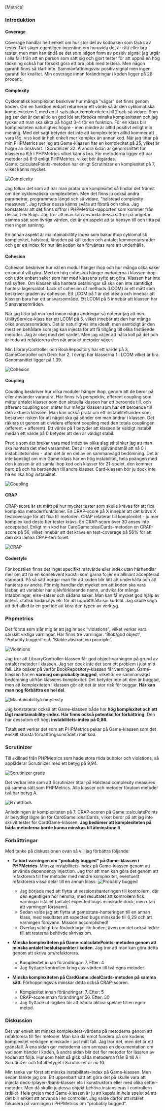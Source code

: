 [Metrics]

### Introduktion

#### Coverage
Coverage handlar helt enkelt om hur stor del av kodbasen som täcks av tester. Det säger egentligen ingenting om huruvida det är rätt eller bra tester, men man kan ändå se det som någon form av positiv signal: jag utgår i alla fall från att en person som satt sig och gjort tester för att uppnå en hög täckning också har försökt göra ett bra jobb med testera. Men någon garanti finns så klart inte. Sammanfattningsvis: positiv signal men ingen garanti för kvalitet. Min coverage innan förändringar i koden ligger på 28 procent.

#### Complexity
Cyklomatisk komplexitet beskriver hur många "vägar" det finns genom koden. Om en funktion enbart returnerar ett värde så är den cyklomatiska komplexiteten 1, med en if-sats ökar komplexiteten till 2 och så vidare. Som jag ser det är det alltid en god idé att försöka minska komplexiteten och jag tycker att man ska sikta på högst 3-4 för en funktion. För en klass blir komplexiteten naturligtvis högre - men mindre är alltid positivt enligt min mening. Med det sagt betyder det inte att komplexiteten alltid kommer att vara låg, viss kod är helt enkelt mer komplex än annan kod. När jag tittar på min PHPMetrics ser jag att Game-klassen har en komplexitet på 25, vilket är högre än önskvärt. I Scrutinizer 32. Å andra sidan är genomsnittet för klasserna 6,5 i PHPMetrics vilket känns bra. För metoderna ligger ett par metoder på 8-9 enligt PHPMetrics, vilket bör åtgärdas. Game::calculatePoints-metoden har enligt Scrutinizer en komplexitet på 7, vilket känns mycket.

![Complexity](img/metrics_1.png)

Jag tolkar det som att när man pratar om komplexitet så hndlar det främst om den cyklomatiska komplexiteten. Men det finns ju också andra parametrar, programmets längd och så vidare, "halstead complexity measures". Jag tycker dessa känns svåra att förstå och tolka. Jag konstaterar att det finns siffror i PHPMetrics-rapporten som kommer från dessa, t ex Bugs. Jag tror att man kan använda dessa siffror på ungefär samma sätt som övriga värden, det är en aspekt att ta hänsyn till och titta på men ingen saninng.

En annan aspekt är maintainabilitity index som bakar ihop cyklomatisk komplexitet, halstead, längden på källkoden och antalet kommentarsrader och ger ett index för hur lätt koden kan förväntas vara att underhålla.

#### Cohesion
Cohesion beskriver hur väl en modul hänger ihop och hur många olika saker en modul vill göra. Med en hög cohesion hänger metoderna i klassen ihop och utför enbart saker som har med klassens syfte att göra. Klassen har inte två syften. Om klassen ska hantera betalningar så ska den inte samtidigt hantera lagersaldot. Lack of cohesion of methods (LCOM) är ett mått som beskriver graden av cohesion. Ett LCOM på 1 är det ideala och innebär att klassen bara har ett ansvarsområde. Ett LCOM på 5 innebär att klassen har 5 ansvarsområden.

När jag tittar på min kod innan några ändringar så noterar jag att min UtilityService-klass har ett LCOM på 5, vilket innebär att den har många olika ansvarsområden. Det är naturligtvis inte idealt, men samtidigt är den mest en behållare som jag kan injecta för att få tillgång till olika fristående metoder. Jag är okej med det värdet. Men jag väljer att hålla koll på det och är redo att refaktorera den när antalet metoder växer.

Min LibraryController och BookRepository har ett värde på 3, GameController och Deck har 2. I övrigt har klasserna 1 i LCOM vilket är bra. Genomsnittet ligger på 1,39.

![Cohesion](img/metrics_2.png)

#### Coupling
Coupling beskriver hur olika moduler hänger ihop, genom att de beror på eller använder varandra. Här finns två perspektiv, efferent coupling som mäter antalet klasser som den aktuella klassen har ett beroende till, och afferent coupling som mäter hur många klasser som har ett beroende till den aktuella klassen. Man kan också prata om ett instabilitetsindex som beskriver risken för att något ska gå sönder om man ändrar i klassen. Det räknas ut genom att dividera efferent coupling med den totala couplingen (efferent + afferent). Ett värde på 1 betyder att klassen är väldigt instabil medan ett värde på 0 betyder att den är väldigt stabil. 

Precis som det brukar vara med index av olika slag så tänker jag att man ska hantera det med varsamhet. Det är inte ett självändamål att nå 0 i instabilitetsindex - utan det är en del av en sammanvägd bedömning. Det är inte konstigt om min Game-klass har en hög instabilitet, hela poängen med den klassen är att samla ihop kod och klasser för 21-spelet, den kommer bero på och ha beroenden till andra klasser. Card-klassen bör ju dock inte ha en lika hög instabilitet.

![Coupling](img/metrics_3.png)

#### CRAP
CRAP-score är ett mått på hur mycket tester som skulle krävas för att fixa komplexa metoder/funktioner. En CRAP-score på X innebär att det krävs X testcoverage för att fixa till metoden. CRAP relaterar till komplexitet - ju mer komplex kod desto fler tester krävs. En CRAP-score över 30 anses inte acceptabel. Enligt min kod har CardGame::dealCards-metoden en CRAP-score på 56, vilket innebär att det krävs en test-coverage på 56% för att den ska lämna CRAP-territoriet.

![CRAP](img/metrics_4.png)

#### Codestyle
För kodstilen finns det inget specifikt mätvärde eller index utan härhandlar mer om att ha en konsekvent kodstil som gärna följer en allmänt accepterad standard. På så sätt borgar man för att koden blir lätt att underhålla och att hanteras av andra. För mig handlar det mycket om att koden ska vara läsbar, att variabler har självförklarande namn, undvika för många intabbningar, else-satser och sådana saker. Man kan få mycket god hjälp av linters, statisk kodanalys etc för att upprätthålla sin kodstil. Jag skulle säga att det alltid är en god idé att köra den typen av verktyg.

### Phpmetrics
Det första som slår mig är att jag hr sex "violations", vilket verkar vara särskilt viktiga varningar. Här finns tre varningar: 'Blob/god object', 'Probably bugged' och 'Stable abstraction principle'.

![Violations](img/metrics_5.png)

Jag tror att LibraryController-klassen får god object-varningen på grund av antalet metoder i klassen. Jag ser dock inte det som ett problem i just mitt fall. Lite osäker på varför BookRepository-klassen får varningen. Game-klassen har en **varning om probably bugged**, vilket är en sammanvägd bedömning utifrån klassens komplexitet. Det betyder inte att den är buggad, men att komplexiteten i klassen gör att det är stor risk för buggar. **Här kan man nog förbättra en hel del**.

![Maintainability/complexity](img/metrics_6.png)

Jag konstaterar också att Game-klassen både har **hög komplexitet och ett lågt maintainability-index. Här finns också potential för förbättring**. Den har dessutom ett högt **instabilitets-index på 0,86**. 

Totalt sett verkar det som att PHPMetrics pekar på Game-klassen som det enskilt största förbättringsområdet i min kod.

### Scrutinizer
Till skillnad från PHPMetrics som hade stora röda bubblor och violations, så applåderar Scrutinizer med ett betyg på 9,94. 

![Scrutinizer grade](img/metrics_7.png)

Det verkar inte som att Scrutinizer tittar på Halstead complexity measures på samma sätt som PHPMetrics. Alla klasser och metoder förutom metoder två har betyg A.

![B methods](img/metrics_8.png)

Anledningen är komplexiteten på 7. CRAP-scoren på Game::calculatePoints är betydligt lägre än för CardGame::dealCards, vilket beror på att jag inte skrivit tester för CardGame-klassen. **Jag bedömer att komplexiteten på båda metoderna borde kunna minskas till åtminstone 5**.


### Förbättringar
Med tanke på diskussionen ovan så vill jag förbättra följande:

* **Ta bort varningen om "probably bugged" på Game-klassen i PHPMetrics**. Minska instabilitets-index på Game-klassen genom att använda dependency injection. Jag tror att man kan göra det genom att refaktorera till fler metoder med mindre komplexitet, eventuellt refaktorera vissa delar till en annan klass:
![Probably bugged](img/metrics_8.png)
    * Jag började med att flytta ut sessionshanteringen till kontrollern, där den egentligen hör hemma, med resultatet att kontrollern fick varningar istället (antalet expected bugs minskade dock, men utan att varningen försvann).
    * Sedan valde jag att flytta ut gamestate-hanteringen till en annan klass, med resultatet att expected bugs minskade till 0,29 och att varningen försvann. Mission accomplished!
    * Överlag väldigt bra förändringar för koden, även om det också ledde till att testerna behövde skrivas om.

* **Minska komplexiteten på Game::calculatePoints-metoden genom att minska antalet beslutspunkter i koden**. Jag tror att man kan göra detta genom att skriva om/refaktorera.
    * Komplexitet innan förändringar: 7. Efter: 4
    * Jag flyttade kontrollen kring ess-värden till två egna metoder.

* **Minska komplexiteten på CardGame::dealCards-metoden på samma sätt**. Förhoppningsvis minskar detta också CRAP-scoren.
    * Komplexitet innan förändringar: 7. Efter: 5
    * CRAP-score innan förändringar 56. Efter: 30
    * Jag flyttade ut logiken för att hämta aktiva spelare till en egen metod.

### Diskussion

Det var enkelt att minska komplexitets-värdena på metoderna genom att refaktorera till fler metoder. Man kan däremot fundera på om kodens komplexitet verkligen minskade i just mitt fall. Jag tror det, men det är ett gränsfall. Å ena sidan ger metoderna som anropas en dokumentation om vad som händer i koden, å andra sidan blir det fler metoder för läsaren av koden att följa. Hur som helst så gick båda metoderna från B till A i Scrutinizer och totalbetyget i Scrutinizer är nu 10.

Min tanke var först att minska instabilitets-index på Game-klassen. Men sedan tänkte jag om. Ett uppenbart sätt att göra det på skulle vara att injecta deck-/player-/bank-klasser etc i konstruktorn eller med olika setter-metoder. Men då skulle ju dessa objekt behöva instansieras i controllern istället. Hela grejen med Game-klassen är ju att kapsla in hela spelet så att det blir enkelt att använda i en controller. Jag valde därför att istället fokusera på varningen i PHPMetrics om "probably bugged".

